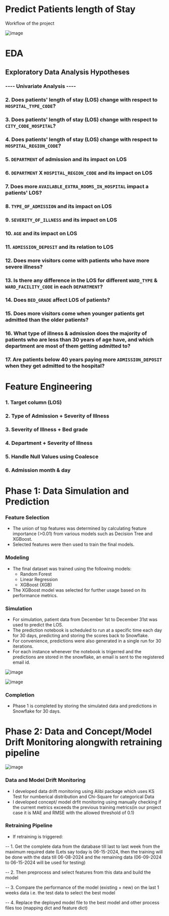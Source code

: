 # Predict Patients length of Stay

Workflow of the project 

![image](https://github.com/harshp777/Healthcare-Patient-Length-of-Stay/assets/58933098/0846d293-c001-48a6-ad56-df6834e086df)


# EDA


## Exploratory Data Analysis Hypotheses

### ---- Univariate Analysis ----
 
### 2. Does patients' length of stay (LOS) change with respect to `HOSPITAL_TYPE_CODE`?

### 3. Does patients' length of stay (LOS) change with respect to `CITY_CODE_HOSPITAL`?

### 4. Does patients' length of stay (LOS) change with respect to `HOSPITAL_REGION_CODE`?

### 5. `DEPARTMENT` of admission and its impact on LOS

### 6. `DEPARTMENT` X `HOSPITAL_REGION_CODE` and its impact on LOS

### 7. Does more `AVAILABLE_EXTRA_ROOMS_IN_HOSPITAL` impact a patients' LOS?

### 8. `TYPE_OF_ADMISSION` and its impact on LOS

### 9. `SEVERITY_OF_ILLNESS` and its impact on LOS

### 10. `AGE` and its impact on LOS

### 11. `ADMISSION_DEPOSIT` and its relation to LOS

### 12. Does more visitors come with patients who have more severe illness?

### 13. Is there any difference in the LOS for different `WARD_TYPE` & `WARD_FACILITY_CODE` in each `DEPARTMENT`?

### 14. Does `BED_GRADE` affect LOS of patients?

### 15. Does more visitors come when younger patients get admitted than the older patients?

### 16. What type of illness & admission does the majority of patients who are less than 30 years of age have, and which department are most of them getting admitted to?

### 17. Are patients below 40 years paying more `ADMISSION_DEPOSIT` when they get admitted to the hospital?


# Feature Engineering

### 1. Target column (LOS)
### 2. Type of Admission + Severity of Illness
### 3. Severity of Illness + Bed grade 
### 4. Department + Severity of Illness
### 5. Handle Null Values using Coalesce
### 6. Admission month & day


# Phase 1: Data Simulation and Prediction

### Feature Selection
- The union of top features was determined by calculating feature importance (>0.01) from various models such as Decision Tree and XGBoost.
- Selected features were then used to train the final models.

### Modeling
- The final dataset was trained using the following models:
  - Random Forest
  - Linear Regression
  - XGBoost (XGB)
- The XGBoost model was selected for further usage based on its performance metrics.

### Simulation
- For simulation, patient data from December 1st to December 31st was used to predict the LOS.
- The prediction notebook is scheduled to run at a specific time each day for 30 days, predicting and storing the scores back to Snowflake.
- For convenience, predictions were also generated in a single run for 30 iterations.
- For each instance whenever the notebook is trigerred and the predictions are stored in the snowflake, an email is sent to the registered email id.

![image](https://github.com/harshp777/Healthcare-Patient-Length-of-Stay/assets/58933098/cc839e59-32f4-4cde-a3fe-88d3b8c045c1)

![image](https://github.com/harshp777/Healthcare-Patient-Length-of-Stay/assets/58933098/0ecb04b7-4117-4819-93d2-97e5eb0ce67a)



### Completion
- Phase 1 is completed by storing the simulated data and predictions in Snowflake for 30 days.

# Phase 2: Data and Concept/Model Drift Monitoring alongwith retraining pipeline

![image](https://github.com/harshp777/Healthcare-Patient-Length-of-Stay/assets/58933098/cbaa3c46-64b8-4185-bd7b-b34a2d1165d7)



### Data and Model Drift Monitoring
- I developed data drift monitoring using Alibi package which uses KS Test for numberical distribution and Chi-Square for categorical Data
- I developed concept/ model drfit monitoring using manually checking if the current metrics exceeds the previous training metrics(in our project case it is MAE and RMSE with the allowed threshold of 0.1)


### Retraining Pipeline

- If retraining is triggered:

-- 1. Get the complete data from the database till last to last week from the maximum required date (Lets say today is 06-15-2024, then the training will be done with the data till 06-08-2024 and the remaining data (06-09-2024 to 06-15-2024 will be used for testing) 

-- 2. Then preprocess and select features from this data and build the model

-- 3. Compare the performance of the model (existing + new) on the last 1 weeks data i.e. the test data to select the best model

-- 4. Replace the deployed model file to the best model and other process files too (mapping dict and feature dict)
